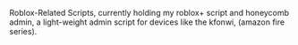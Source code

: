 Roblox-Related Scripts, currently holding my roblox+ script and honeycomb admin, a light-weight admin script for devices like the kfonwi, (amazon fire series).
